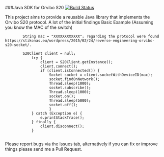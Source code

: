 ###Java SDK for Orvibo S20 [![Build Status](https://travis-ci.org/tavalin/s20-sdk.svg?branch=master)](https://travis-ci.org/tavalin/s20-sdk)

This project aims to provide a reusable Java library that implements the Orvibo S20 protocol.
A lot of the initial findings
Basic Example (Assuming you know the MAC of the switch)

```
		String mac = "XXXXXXXXXXXX"; regarding the protocol were found https://stikonas.eu/wordpress/2015/02/24/reverse-engineering-orvibo-s20-socket/.

		S20Client client = null;
	        try {
	            client = S20Client.getInstance();
	            client.connect();
	            if (client.isConnected()) {
	                Socket socket = client.socketWithDeviceID(mac);
	                socket.findOnNetwork();
	                Thread.sleep(1000);
	                socket.subscribe();
	                Thread.sleep(1000);
	                socket.on();
	                Thread.sleep(5000);
	                socket.off();
	                }
	        } catch (Exception e) {
	            e.printStackTrace();
	        } finally {
	            client.disconnect();
	        }
	
```

Please report bugs via the Issues tab, alternatively if you can fix or improve things please send me a Pull Request.
